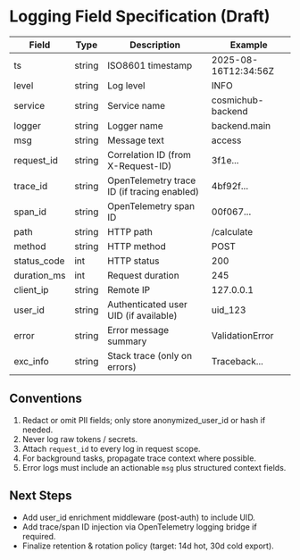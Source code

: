 # Logging Field Specification (Draft)

Field | Type | Description | Example
---|---|---|---
ts | string | ISO8601 timestamp | 2025-08-16T12:34:56Z
level | string | Log level | INFO
service | string | Service name | cosmichub-backend
logger | string | Logger name | backend.main
msg | string | Message text | access
request_id | string | Correlation ID (from X-Request-ID) | 3f1e...
trace_id | string | OpenTelemetry trace ID (if tracing enabled) | 4bf92f...
span_id | string | OpenTelemetry span ID | 00f067...
path | string | HTTP path | /calculate
method | string | HTTP method | POST
status_code | int | HTTP status | 200
duration_ms | int | Request duration | 245
client_ip | string | Remote IP | 127.0.0.1
user_id | string | Authenticated user UID (if available) | uid_123
error | string | Error message summary | ValidationError
exc_info | string | Stack trace (only on errors) | Traceback...

## Conventions

1. Redact or omit PII fields; only store anonymized_user_id or hash if needed.
2. Never log raw tokens / secrets.
3. Attach `request_id` to every log in request scope.
4. For background tasks, propagate trace context where possible.
5. Error logs must include an actionable `msg` plus structured context fields.

## Next Steps

- Add user_id enrichment middleware (post-auth) to include UID.
- Add trace/span ID injection via OpenTelemetry logging bridge if required.
- Finalize retention & rotation policy (target: 14d hot, 30d cold export).
